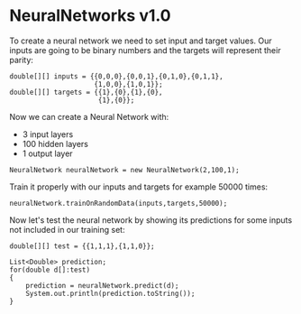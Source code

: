 # NeuralNetworks v1.0
To create a neural network we need to set input and target values.
Our inputs are going to be binary numbers and the targets will represent their parity:
```
double[][] inputs = {{0,0,0},{0,0,1},{0,1,0},{0,1,1},
                     {1,0,0},{1,0,1}};
double[][] targets = {{1},{0},{1},{0},
                      {1},{0}};
```
Now we can create a Neural Network with:
- 3 input layers
- 100 hidden layers
- 1 output layer
```
NeuralNetwork neuralNetwork = new NeuralNetwork(2,100,1);
```
Train it properly with our inputs and targets for example 50000 times:
```
neuralNetwork.trainOnRandomData(inputs,targets,50000);
```
Now let's test the neural network by showing its predictions
for some inputs not included in our training set:
```
double[][] test = {{1,1,1},{1,1,0}}; 

List<Double> prediction;
for(double d[]:test)
{
    prediction = neuralNetwork.predict(d);
    System.out.println(prediction.toString());
}
```
